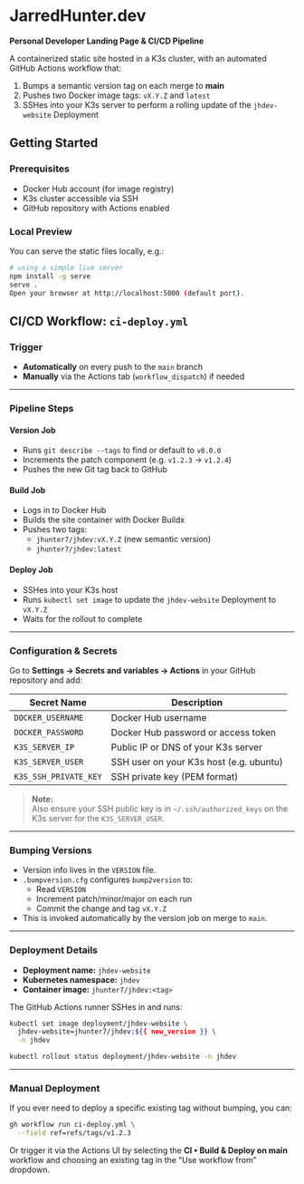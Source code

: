 # JarredHunter.dev

**Personal Developer Landing Page & CI/CD Pipeline**

A containerized static site hosted in a K3s cluster, with an automated GitHub Actions workflow that:

1. Bumps a semantic version tag on each merge to **main**
2. Pushes two Docker image tags: `vX.Y.Z` and `latest`
3. SSHes into your K3s server to perform a rolling update of the `jhdev-website` Deployment

## Getting Started

### Prerequisites

- Docker Hub account (for image registry)
- K3s cluster accessible via SSH
- GitHub repository with Actions enabled

### Local Preview

You can serve the static files locally, e.g.:

```bash
# using a simple live server
npm install -g serve
serve .
Open your browser at http://localhost:5000 (default port).
```
## CI/CD Workflow: `ci-deploy.yml`

### Trigger

- **Automatically** on every push to the `main` branch
- **Manually** via the Actions tab (`workflow_dispatch`) if needed

---

### Pipeline Steps

#### Version Job

- Runs `git describe --tags` to find or default to `v0.0.0`
- Increments the patch component (e.g. `v1.2.3` → `v1.2.4`)
- Pushes the new Git tag back to GitHub

#### Build Job

- Logs in to Docker Hub
- Builds the site container with Docker Buildx
- Pushes two tags:
  - `jhunter7/jhdev:vX.Y.Z` (new semantic version)
  - `jhunter7/jhdev:latest`

#### Deploy Job

- SSHes into your K3s host
- Runs `kubectl set image` to update the `jhdev-website` Deployment to `vX.Y.Z`
- Waits for the rollout to complete

---

### Configuration & Secrets

Go to **Settings → Secrets and variables → Actions** in your GitHub repository and add:

| Secret Name         | Description                              |
|---------------------|------------------------------------------|
| `DOCKER_USERNAME`   | Docker Hub username                      |
| `DOCKER_PASSWORD`   | Docker Hub password or access token       |
| `K3S_SERVER_IP`     | Public IP or DNS of your K3s server      |
| `K3S_SERVER_USER`   | SSH user on your K3s host (e.g. ubuntu)  |
| `K3S_SSH_PRIVATE_KEY` | SSH private key (PEM format)           |

> **Note:**  
> Also ensure your SSH public key is in `~/.ssh/authorized_keys` on the K3s server for the `K3S_SERVER_USER`.

---

### Bumping Versions

- Version info lives in the `VERSION` file.
- `.bumpversion.cfg` configures `bump2version` to:
  - Read `VERSION`
  - Increment patch/minor/major on each run
  - Commit the change and tag `vX.Y.Z`
- This is invoked automatically by the version job on merge to `main`.

---

### Deployment Details

- **Deployment name:** `jhdev-website`
- **Kubernetes namespace:** `jhdev`
- **Container image:** `jhunter7/jhdev:<tag>`

The GitHub Actions runner SSHes in and runs:

```bash
kubectl set image deployment/jhdev-website \
  jhdev-website=jhunter7/jhdev:${{ new_version }} \
  -n jhdev

kubectl rollout status deployment/jhdev-website -n jhdev
```

---

### Manual Deployment

If you ever need to deploy a specific existing tag without bumping, you can:

```bash
gh workflow run ci-deploy.yml \
  --field ref=refs/tags/v1.2.3
```

Or trigger it via the Actions UI by selecting the **CI • Build & Deploy on main** workflow and choosing an existing tag in the “Use workflow from” dropdown.